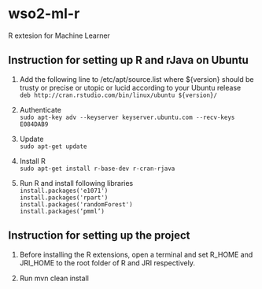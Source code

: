 wso2-ml-r
=========

R extesion for Machine Learner


<h2>Instruction for setting up R and rJava on Ubuntu</h2>

1. Add the following line to /etc/apt/source.list where ${version} should be trusty or precise or utopic or lucid according to your Ubuntu release<br> 
`deb http://cran.rstudio.com/bin/linux/ubuntu ${version}/`

2. Authenticate <br> 
`sudo apt-key adv --keyserver keyserver.ubuntu.com --recv-keys E084DAB9`

3. Update <br> 
`sudo apt-get update`

4. Install R <br> 
`sudo apt-get install r-base-dev r-cran-rjava`

5. Run R and install following libraries<br>
`install.packages('e1071')`<br>
`install.packages('rpart')`<br>
`install.packages('randomForest')`<br>
`install.packages(‘pmml’)`<br>

<h2>Instruction for setting up the project</h2>

1. Before installing the R extensions, open a terminal and set R_HOME and JRI_HOME to the root folder of R and JRI respectively.<br>

2. Run mvn clean install 
